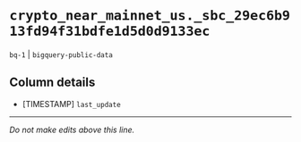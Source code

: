# `crypto_near_mainnet_us._sbc_29ec6b913fd94f31bdfe1d5d0d9133ec`
`bq-1` | `bigquery-public-data`

## Column details
* [TIMESTAMP] `last_update`

-------------------------------------------------------------------------------
*Do not make edits above this line.*
